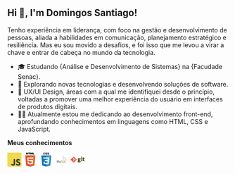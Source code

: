 ## Hi 👋, I'm Domingos Santiago!
Tenho experiência em liderança, com foco na gestão e desenvolvimento de pessoas, aliada a habilidades em comunicação, planejamento estratégico e resiliência. Mas eu sou movido a desafios, e foi isso que me levou a virar a chave e entrar de cabeça no mundo da tecnologia. 

- 🎓 Estudando {Análise e Desenvolvimento de Sistemas} na {Facudade Senac}.
- 🤔 Explorando novas tecnologias e desenvolvendo soluções de software.
- 📱  UX/UI Design, áreas com a qual me identifiquei desde o princípio, voltadas a promover uma melhor experiência do usuário em interfaces de produtos digitais.
- 🧑‍💻 Atualmente estou me dedicando ao desenvolvimento front-end, aprofundando conhecimentos em linguagens como HTML, CSS e JavaScript.

**Meus conhecimentos**

<code><img height="32" src="https://raw.githubusercontent.com/github/explore/80688e429a7d4ef2fca1e82350fe8e3517d3494d/topics/javascript/javascript.png" alt="Javascript"/></code>
<code><img height="32" src="https://raw.githubusercontent.com/github/explore/80688e429a7d4ef2fca1e82350fe8e3517d3494d/topics/html/html.png" alt="HTML5"/></code>
<code><img height="32" src="https://raw.githubusercontent.com/github/explore/80688e429a7d4ef2fca1e82350fe8e3517d3494d/topics/css/css.png" alt="CSS"/></code>
<code><img height="32" src="https://raw.githubusercontent.com/github/explore/80688e429a7d4ef2fca1e82350fe8e3517d3494d/topics/mysql/mysql.png" alt="MySQL"/></code>
<code><img height="32" src="https://raw.githubusercontent.com/github/explore/80688e429a7d4ef2fca1e82350fe8e3517d3494d/topics/git/git.png" alt="React"/></code>



<br/>
